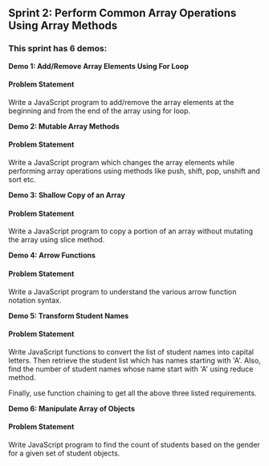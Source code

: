 ## Sprint 2: Perform Common Array Operations Using Array Methods

### This sprint has 6 demos:

**Demo 1: Add/Remove Array Elements Using For Loop**

#### Problem Statement

Write a JavaScript program to add/remove the array elements at the beginning and from the end of the array using for loop.

**Demo 2: Mutable Array Methods**

#### Problem Statement

Write a JavaScript program which changes the array elements while performing array operations using methods like push, shift, pop, unshift and sort etc.

**Demo 3: Shallow Copy of an Array**

#### Problem Statement

Write a JavaScript program to copy a portion of an array without mutating the array using slice method.

**Demo 4: Arrow Functions**

#### Problem Statement

Write a JavaScript program to understand the various arrow function notation syntax.

**Demo 5: Transform Student Names**

#### Problem Statement

Write JavaScript functions to convert the list of student names into capital letters. Then retrieve the student list which has names starting with 'A'. Also, find the number of student names whose name start with 'A' using reduce method.​

Finally, use function chaining to get all the above three listed requirements.

**Demo 6: Manipulate Array of Objects**

#### Problem Statement

Write JavaScript program to find the count of students based on the gender for a given set of student objects. 
